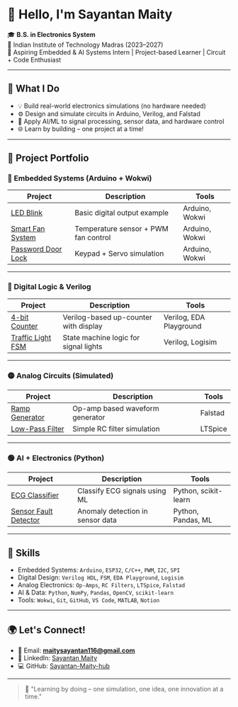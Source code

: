 # 👋 Hello, I'm Sayantan Maity

🎓 **B.S. in Electronics System**  
📍 Indian Institute of Technology Madras (2023–2027)  
🔬 Aspiring Embedded & AI Systems Intern | Project-based Learner | Circuit + Code Enthusiast  

---

## 🚀 What I Do

- 💡 Build real-world electronics simulations (no hardware needed)
- ⚙️ Design and simulate circuits in Arduino, Verilog, and Falstad
- 🧠 Apply AI/ML to signal processing, sensor data, and hardware control
- 🌐 Learn by building – one project at a time!

---

## 📂 Project Portfolio

### 🔷 Embedded Systems (Arduino + Wokwi)
| Project | Description | Tools |
|--------|-------------|-------|
| [LED Blink](https://github.com/Sayantan-Maity-hub/LED-Blink-Arduino-Wokwi) | Basic digital output example | Arduino, Wokwi |
| [Smart Fan System](https://github.com/YourUsername/Smart-Fan-System) | Temperature sensor + PWM fan control | Arduino, Wokwi |
| [Password Door Lock](https://github.com/YourUsername/Password-Door-Lock) | Keypad + Servo simulation | Arduino, Wokwi |

---

### 🔶 Digital Logic & Verilog
| Project | Description | Tools |
|--------|-------------|-------|
| [4-bit Counter](https://github.com/YourUsername/4bit-Counter-Verilog) | Verilog-based up-counter with display | Verilog, EDA Playground |
| [Traffic Light FSM](https://github.com/YourUsername/FSM-Traffic-Light) | State machine logic for signal lights | Verilog, Logisim |

---

### 🟡 Analog Circuits (Simulated)
| Project | Description | Tools |
|--------|-------------|-------|
| [Ramp Generator](https://github.com/YourUsername/Ramp-Generator) | Op-amp based waveform generator | Falstad |
| [Low-Pass Filter](https://github.com/YourUsername/RC-Filter-Sim) | Simple RC filter simulation | LTSpice |

---

### 🟢 AI + Electronics (Python)
| Project | Description | Tools |
|--------|-------------|-------|
| [ECG Classifier](https://github.com/YourUsername/ECG-ML-Classifier) | Classify ECG signals using ML | Python, scikit-learn |
| [Sensor Fault Detector](https://github.com/YourUsername/Sensor-Fault-Detector) | Anomaly detection in sensor data | Python, Pandas, ML |

---

## 🧰 Skills

- Embedded Systems: `Arduino`, `ESP32`, `C/C++`, `PWM`, `I2C`, `SPI`
- Digital Design: `Verilog HDL`, `FSM`, `EDA Playground`, `Logisim`
- Analog Electronics: `Op-Amps`, `RC Filters`, `LTSpice`, `Falstad`
- AI & Data: `Python`, `NumPy`, `Pandas`, `OpenCV`, `scikit-learn`
- Tools: `Wokwi`, `Git`, `GitHub`, `VS Code`, `MATLAB`, `Notion`

---

## 🌍 Let's Connect!

- 📧 Email: **maitysayantan116@gmail.com**
- 🔗 LinkedIn: [Sayantan Maity](https://www.linkedin.com/in/sayantan-maity-b30534373/)
- 💻 GitHub: [Sayantan-Maity-hub](https://github.com/Sayantan-Maity-hub)

---

> 🎯 "Learning by doing – one simulation, one idea, one innovation at a time."
